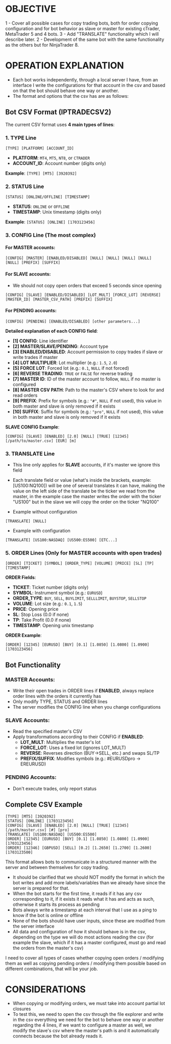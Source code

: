 # OBJECTIVE

1 - Cover all possible cases for copy trading bots, both for order copying configuration and for bot behavior as slave or master for existing cTrader, MetaTrader 5 and 4 bots.
3 - Add "TRANSLATE" functionality which I will describe later.
2 - Development of the same bot with the same functionality as the others but for NinjaTrader 8.

# OPERATION EXPLANATION
- Each bot works independently, through a local server I have, from an interface I write the configurations for that account in the csv and based on that the bot should behave one way or another.
- The format and options that the csv has are as follows:

## Bot CSV Format (IPTRADECSV2)

The current CSV format uses **4 main types of lines**:

### 1. **TYPE Line**
```
[TYPE] [PLATFORM] [ACCOUNT_ID]
```
- **PLATFORM**: `MT4`, `MT5`, `NT8`, or `CTRADER`
- **ACCOUNT_ID**: Account number (digits only)

**Example**: `[TYPE] [MT5] [3920392]`

### 2. **STATUS Line**
```
[STATUS] [ONLINE/OFFLINE] [TIMESTAMP]
```
- **STATUS**: `ONLINE` or `OFFLINE`
- **TIMESTAMP**: Unix timestamp (digits only)

**Example**: `[STATUS] [ONLINE] [1703123456]`

### 3. **CONFIG Line** (The most complex)

#### For **MASTER** accounts:
```
[CONFIG] [MASTER] [ENABLED/DISABLED] [NULL] [NULL] [NULL] [NULL] [NULL] [PREFIX] [SUFFIX]
```

#### For **SLAVE** accounts:
- We should not copy open orders that exceed 5 seconds since opening

```
[CONFIG] [SLAVE] [ENABLED/DISABLED] [LOT_MULT] [FORCE_LOT] [REVERSE] [MASTER_ID] [MASTER_CSV_PATH] [PREFIX] [SUFFIX]
```

#### For **PENDING** accounts:
```
[CONFIG] [PENDING] [ENABLED/DISABLED] [other parameters...]
```

**Detailed explanation of each CONFIG field**:

- **[1] CONFIG**: Line identifier
- **[2] MASTER/SLAVE/PENDING**: Account type
- **[3] ENABLED/DISABLED**: Account permission to copy trades if slave or write trades if master
- **[4] LOT MULTIPLIER**: Lot multiplier (e.g.: `1.5`, `2.0`)
- **[5] FORCE LOT**: Forced lot (e.g.: `0.1`, `NULL` if not forced)
- **[6] REVERSE TRADING**: `TRUE` or `FALSE` for reverse trading
- **[7] MASTER ID**: ID of the master account to follow, `NULL` if no master is configured
- **[8] MASTER CSV PATH**: Path to the master's CSV where to look for and read orders
- **[9] PREFIX**: Prefix for symbols (e.g.: `"#"`, `NULL` if not used), this value in both master and slave is only removed if it exists
- **[10] SUFFIX**: Suffix for symbols (e.g.: `"pro"`, `NULL` if not used), this value in both master and slave is only removed if it exists

**SLAVE CONFIG Example**:
```
[CONFIG] [SLAVE] [ENABLED] [2.0] [NULL] [TRUE] [12345] [/path/to/master.csv] [EUR] [m]
```

### 3. **TRANSLATE Line**
- This line only applies for **SLAVE** accounts, if it's master we ignore this field
- Each translate field or value (what's inside the brackets, example: [US100:NQ100]) will be one of several translates it can have, making the value on the left side of the translate be the ticker we read from the master, in the example case the master writes the order with the ticker "US100" but in the slave we will copy the order on the ticker "NQ100"

- Example without configuration
```
[TRANSLATE] [NULL]
```

- Example with configuration
```
[TRANSLATE] [US100:NASDAQ] [US500:ES500] [ETC...]
```

### 5. **ORDER Lines** (Only for MASTER accounts with open trades)
```
[ORDER] [TICKET] [SYMBOL] [ORDER_TYPE] [VOLUME] [PRICE] [SL] [TP] [TIMESTAMP]
```

**ORDER Fields**:
- **TICKET**: Ticket number (digits only)
- **SYMBOL**: Instrument symbol (e.g.: `EURUSD`)
- **ORDER_TYPE**: `BUY`, `SELL`, `BUYLIMIT`, `SELLLIMIT`, `BUYSTOP`, `SELLSTOP`
- **VOLUME**: Lot size (e.g.: `0.1`, `1.5`)
- **PRICE**: Opening price
- **SL**: Stop Loss (0.0 if none)
- **TP**: Take Profit (0.0 if none)
- **TIMESTAMP**: Opening unix timestamp

**ORDER Example**:
```
[ORDER] [12345] [EURUSD] [BUY] [0.1] [1.0850] [1.0800] [1.0900] [1703123456]
```

## Bot Functionality

### **MASTER Accounts**:
- Write their open trades in ORDER lines if **ENABLED**, always replace order lines with the orders it currently has
- Only modify TYPE, STATUS and ORDER lines
- The server modifies the CONFIG line when you change configurations

### **SLAVE Accounts**:
- Read the specified master's CSV
- Apply transformations according to their CONFIG if **ENABLED**:
  - **LOT_MULT**: Multiplies the master's lot
  - **FORCE_LOT**: Uses a fixed lot (ignores LOT_MULT)
  - **REVERSE**: Reverses direction (BUY→SELL, etc.) and swaps SL/TP
  - **PREFIX/SUFFIX**: Modifies symbols (e.g.: #EURUSDpro → EREURUSD)

### **PENDING Accounts**:
- Don't execute trades, only report status

## Complete CSV Example

```
[TYPE] [MT5] [3920392]
[STATUS] [ONLINE] [1703123456]
[CONFIG] [SLAVE] [ENABLED] [2.0] [NULL] [TRUE] [12345] [/path/master.csv] [#] [pro]
[TRANSLATE] [US100:NASDAQ] [US500:ES500]
[ORDER] [12345] [EURUSD] [BUY] [0.1] [1.0850] [1.0800] [1.0900] [1703123456]
[ORDER] [12346] [GBPUSD] [SELL] [0.2] [1.2650] [1.2700] [1.2600] [1703123500]
```

This format allows bots to communicate in a structured manner with the server and between themselves for copy trading.


- It should be clarified that we should NOT modify the format in which the bot writes and add more labels/variables than we already have since the server is prepared for that.
- When the bot starts for the first time, it reads if it has any csv corresponding to it, if it exists it reads what it has and acts as such, otherwise it starts its process as pending
- Bots always write a timestamp at each interval that I use as a ping to know if the bot is online or offline
- None of the bots should have user inputs, since these are modified from the server interface
- All data and configuration of how it should behave is in the csv, depending on the type we will do most actions reading the csv (for example the slave, which if it has a master configured, must go and read the orders from the master's csv)

I need to cover all types of cases whether copying open orders / modifying them as well as copying pending orders / modifying them possible based on different combinations, that will be your job.

# CONSIDERATIONS

- When copying or modifying orders, we must take into account partial lot closures
- To test this, we need to open the csv through the file explorer and write in the csv everything we need for the bot to behave one way or another regarding the 4 lines, if we want to configure a master as well, we modify the slave's csv where the master's path is and it automatically connects because the bot already reads it.
